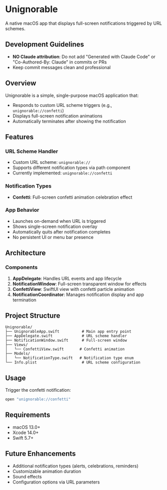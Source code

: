 # Unignorable

A native macOS app that displays full-screen notifications triggered by URL schemes.

## Development Guidelines

- **NO Claude attribution**: Do not add "Generated with Claude Code" or "Co-Authored-By: Claude" in commits or PRs
- Keep commit messages clean and professional

## Overview

Unignorable is a simple, single-purpose macOS application that:
- Responds to custom URL scheme triggers (e.g., `unignorable://confetti`)
- Displays full-screen notification animations
- Automatically terminates after showing the notification

## Features

### URL Scheme Handler
- Custom URL scheme: `unignorable://`
- Supports different notification types via path component
- Currently implemented: `unignorable://confetti`

### Notification Types
- **Confetti**: Full-screen confetti animation celebration effect

### App Behavior
- Launches on-demand when URL is triggered
- Shows single-screen notification overlay
- Automatically quits after notification completes
- No persistent UI or menu bar presence

## Architecture

### Components
1. **AppDelegate**: Handles URL events and app lifecycle
2. **NotificationWindow**: Full-screen transparent window for effects
3. **ConfettiView**: SwiftUI view with confetti particle animation
4. **NotificationCoordinator**: Manages notification display and app termination

## Project Structure

```
Unignorable/
├── UnignorableApp.swift          # Main app entry point
├── AppDelegate.swift             # URL scheme handler
├── NotificationWindow.swift      # Full-screen window
├── Views/
│   └── ConfettiView.swift       # Confetti animation
├── Models/
│   └── NotificationType.swift   # Notification type enum
└── Info.plist                    # URL scheme configuration
```

## Usage

Trigger the confetti notification:
```bash
open "unignorable://confetti"
```

## Requirements

- macOS 13.0+
- Xcode 14.0+
- Swift 5.7+

## Future Enhancements

- Additional notification types (alerts, celebrations, reminders)
- Customizable animation duration
- Sound effects
- Configuration options via URL parameters
